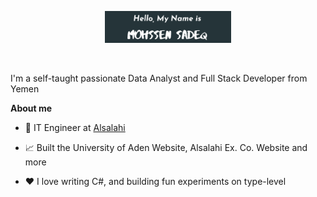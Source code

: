 <p align="center"><a href="https://mohssensadeq.github.io"><img width="40%" alt="Hello, I'm Mohssen. I do open source!" src="./Sadeq.png" /></a></p>

<br />

I'm a self-taught passionate Data Analyst and Full Stack Developer from Yemen

**About me**

- 💼 IT Engineer at [Alsalahi](http://alsalahiexco.net/)

- 📈 Built the University of Aden Website, Alsalahi Ex. Co. Website and more

- ❤️ I love writing C#, and building fun experiments on type-level
